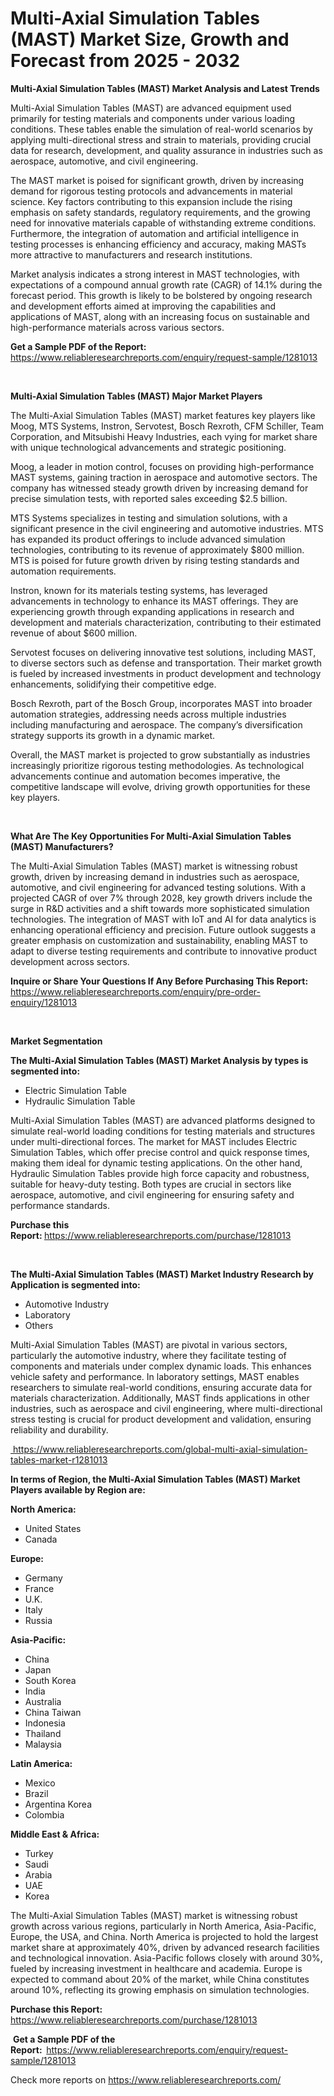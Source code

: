 <p><h1>Multi-Axial Simulation Tables (MAST) Market Size, Growth and Forecast from 2025 - 2032</h1></p><p><strong>Multi-Axial Simulation Tables (MAST) Market Analysis and Latest Trends</strong></p>
<p><p>Multi-Axial Simulation Tables (MAST) are advanced equipment used primarily for testing materials and components under various loading conditions. These tables enable the simulation of real-world scenarios by applying multi-directional stress and strain to materials, providing crucial data for research, development, and quality assurance in industries such as aerospace, automotive, and civil engineering.</p><p>The MAST market is poised for significant growth, driven by increasing demand for rigorous testing protocols and advancements in material science. Key factors contributing to this expansion include the rising emphasis on safety standards, regulatory requirements, and the growing need for innovative materials capable of withstanding extreme conditions. Furthermore, the integration of automation and artificial intelligence in testing processes is enhancing efficiency and accuracy, making MASTs more attractive to manufacturers and research institutions.</p><p>Market analysis indicates a strong interest in MAST technologies, with expectations of a compound annual growth rate (CAGR) of 14.1% during the forecast period. This growth is likely to be bolstered by ongoing research and development efforts aimed at improving the capabilities and applications of MAST, along with an increasing focus on sustainable and high-performance materials across various sectors.</p></p>
<p><strong>Get a Sample PDF of the Report:&nbsp;</strong> <a href="https://www.reliableresearchreports.com/enquiry/request-sample/1281013?utm_campaign=2255&utm_medium=2&utm_source=Github&utm_content=ia&utm_term=24032025&utm_id=multi-axial-simulation-tables-mast">https://www.reliableresearchreports.com/enquiry/request-sample/1281013</a></p>
<p>&nbsp;</p>
<p><strong>Multi-Axial Simulation Tables (MAST) Major Market Players</strong></p>
<p><p>The Multi-Axial Simulation Tables (MAST) market features key players like Moog, MTS Systems, Instron, Servotest, Bosch Rexroth, CFM Schiller, Team Corporation, and Mitsubishi Heavy Industries, each vying for market share with unique technological advancements and strategic positioning.</p><p>Moog, a leader in motion control, focuses on providing high-performance MAST systems, gaining traction in aerospace and automotive sectors. The company has witnessed steady growth driven by increasing demand for precise simulation tests, with reported sales exceeding $2.5 billion.</p><p>MTS Systems specializes in testing and simulation solutions, with a significant presence in the civil engineering and automotive industries. MTS has expanded its product offerings to include advanced simulation technologies, contributing to its revenue of approximately $800 million. MTS is poised for future growth driven by rising testing standards and automation requirements.</p><p>Instron, known for its materials testing systems, has leveraged advancements in technology to enhance its MAST offerings. They are experiencing growth through expanding applications in research and development and materials characterization, contributing to their estimated revenue of about $600 million.</p><p>Servotest focuses on delivering innovative test solutions, including MAST, to diverse sectors such as defense and transportation. Their market growth is fueled by increased investments in product development and technology enhancements, solidifying their competitive edge.</p><p>Bosch Rexroth, part of the Bosch Group, incorporates MAST into broader automation strategies, addressing needs across multiple industries including manufacturing and aerospace. The company’s diversification strategy supports its growth in a dynamic market.</p><p>Overall, the MAST market is projected to grow substantially as industries increasingly prioritize rigorous testing methodologies. As technological advancements continue and automation becomes imperative, the competitive landscape will evolve, driving growth opportunities for these key players.</p></p>
<p>&nbsp;</p>
<p><strong>What Are The Key Opportunities For Multi-Axial Simulation Tables (MAST) Manufacturers?</strong></p>
<p><p>The Multi-Axial Simulation Tables (MAST) market is witnessing robust growth, driven by increasing demand in industries such as aerospace, automotive, and civil engineering for advanced testing solutions. With a projected CAGR of over 7% through 2028, key growth drivers include the surge in R&D activities and a shift towards more sophisticated simulation technologies. The integration of MAST with IoT and AI for data analytics is enhancing operational efficiency and precision. Future outlook suggests a greater emphasis on customization and sustainability, enabling MAST to adapt to diverse testing requirements and contribute to innovative product development across sectors.</p></p>
<p><strong>Inquire or Share Your Questions If Any Before Purchasing This Report:</strong> <a href="https://www.reliableresearchreports.com/enquiry/pre-order-enquiry/1281013?utm_campaign=2255&utm_medium=2&utm_source=Github&utm_content=ia&utm_term=24032025&utm_id=multi-axial-simulation-tables-mast">https://www.reliableresearchreports.com/enquiry/pre-order-enquiry/1281013</a></p>
<p>&nbsp;</p>
<p><strong>Market Segmentation</strong></p>
<p><strong>The Multi-Axial Simulation Tables (MAST) Market Analysis by types is segmented into:</strong></p>
<p><ul><li>Electric Simulation Table</li><li>Hydraulic Simulation Table</li></ul></p>
<p><p>Multi-Axial Simulation Tables (MAST) are advanced platforms designed to simulate real-world loading conditions for testing materials and structures under multi-directional forces. The market for MAST includes Electric Simulation Tables, which offer precise control and quick response times, making them ideal for dynamic testing applications. On the other hand, Hydraulic Simulation Tables provide high force capacity and robustness, suitable for heavy-duty testing. Both types are crucial in sectors like aerospace, automotive, and civil engineering for ensuring safety and performance standards.</p></p>
<p><strong>Purchase this Report:&nbsp;</strong><a href="https://www.reliableresearchreports.com/purchase/1281013?utm_campaign=2255&utm_medium=2&utm_source=Github&utm_content=ia&utm_term=24032025&utm_id=multi-axial-simulation-tables-mast">https://www.reliableresearchreports.com/purchase/1281013</a></p>
<p>&nbsp;</p>
<p><strong>The Multi-Axial Simulation Tables (MAST) Market Industry Research by Application is segmented into:</strong></p>
<p><ul><li>Automotive Industry</li><li>Laboratory</li><li>Others</li></ul></p>
<p><p>Multi-Axial Simulation Tables (MAST) are pivotal in various sectors, particularly the automotive industry, where they facilitate testing of components and materials under complex dynamic loads. This enhances vehicle safety and performance. In laboratory settings, MAST enables researchers to simulate real-world conditions, ensuring accurate data for materials characterization. Additionally, MAST finds applications in other industries, such as aerospace and civil engineering, where multi-directional stress testing is crucial for product development and validation, ensuring reliability and durability.</p></p>
<p><a href="https://www.reliableresearchreports.com/global-multi-axial-simulation-tables-market-r1281013?utm_campaign=2255&utm_medium=2&utm_source=Github&utm_content=ia&utm_term=24032025&utm_id=multi-axial-simulation-tables-mast">&nbsp;https://www.reliableresearchreports.com/global-multi-axial-simulation-tables-market-r1281013</a></p>
<p><strong>In terms of Region, the Multi-Axial Simulation Tables (MAST) Market Players available by Region are:</strong></p>
<p>
    <p> <strong> North America: </strong>
        <ul>
            <li>United States</li>
            <li>Canada</li>
        </ul>
        </p> 
    <p> <strong> Europe: </strong>
        <ul>
            <li>Germany</li>
            <li>France</li>
            <li>U.K.</li>
            <li>Italy</li>
            <li>Russia</li>
        </ul>
        </p> 
    <p> <strong> Asia-Pacific: </strong>
        <ul>
            <li>China</li>
            <li>Japan</li>
            <li>South Korea</li>
            <li>India</li>
            <li>Australia</li>
            <li>China Taiwan</li>
            <li>Indonesia</li>
            <li>Thailand</li>
            <li>Malaysia</li>
        </ul>
        </p> 
    <p> <strong> Latin America: </strong>
        <ul>
            <li>Mexico</li>
            <li>Brazil</li>
            <li>Argentina Korea</li>
            <li>Colombia</li>
        </ul>
        </p> 
    <p> <strong> Middle East & Africa: </strong>
        <ul>
            <li>Turkey</li>
            <li>Saudi</li>
            <li>Arabia</li>
            <li>UAE</li>
            <li>Korea</li>
        </ul>
    </p>
    </p>
<p><p>The Multi-Axial Simulation Tables (MAST) market is witnessing robust growth across various regions, particularly in North America, Asia-Pacific, Europe, the USA, and China. North America is projected to hold the largest market share at approximately 40%, driven by advanced research facilities and technological innovation. Asia-Pacific follows closely with around 30%, fueled by increasing investment in healthcare and academia. Europe is expected to command about 20% of the market, while China constitutes around 10%, reflecting its growing emphasis on simulation technologies.</p></p>
<p><strong>Purchase this Report: </strong><a href="https://www.reliableresearchreports.com/purchase/1281013?utm_campaign=2255&utm_medium=2&utm_source=Github&utm_content=ia&utm_term=24032025&utm_id=multi-axial-simulation-tables-mast">https://www.reliableresearchreports.com/purchase/1281013</a></p>
<p>&nbsp;<strong>Get a Sample PDF of the Report:&nbsp;&nbsp;</strong><a href="https://www.reliableresearchreports.com/enquiry/request-sample/1281013?utm_campaign=2255&utm_medium=2&utm_source=Github&utm_content=ia&utm_term=24032025&utm_id=multi-axial-simulation-tables-mast">https://www.reliableresearchreports.com/enquiry/request-sample/1281013</a></p>
<p><strong></strong></p>
<p>Check more reports on <a href="https://www.reliableresearchreports.com/?utm_campaign=2255&utm_medium=2&utm_source=Github&utm_content=ia&utm_term=24032025&utm_id=multi-axial-simulation-tables-mast">https://www.reliableresearchreports.com/</a></p>